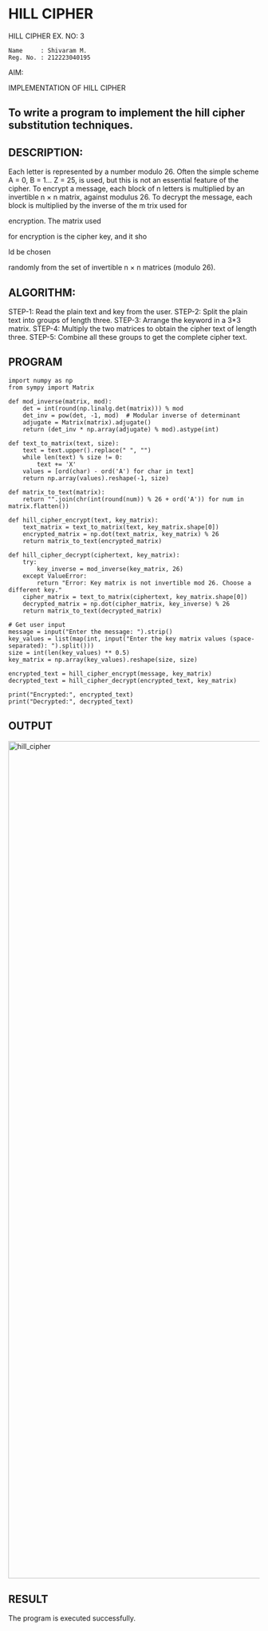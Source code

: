 # HILL CIPHER
HILL CIPHER
EX. NO: 3 

```
Name     : Shivaram M.
Reg. No. : 212223040195
```

AIM: 

IMPLEMENTATION OF HILL CIPHER
 
## To write a program to implement the hill cipher substitution techniques.

## DESCRIPTION:

Each letter is represented by a number modulo 26. Often the simple scheme A = 0, B
= 1... Z = 25, is used, but this is not an essential feature of the cipher. To encrypt a message, each block of n letters is  multiplied by an invertible n × n matrix, against modulus 26. To
decrypt the message, each block is multiplied by the inverse of the m trix used for
 
encryption. The matrix used
 
for encryption is the cipher key, and it sho
 
ld be chosen
 
randomly from the set of invertible n × n matrices (modulo 26).


## ALGORITHM:

STEP-1: Read the plain text and key from the user. STEP-2: Split the plain text into groups of length three. STEP-3: Arrange the keyword in a 3*3 matrix.
STEP-4: Multiply the two matrices to obtain the cipher text of length three.
STEP-5: Combine all these groups to get the complete cipher text.

## PROGRAM 

```
import numpy as np
from sympy import Matrix

def mod_inverse(matrix, mod):
    det = int(round(np.linalg.det(matrix))) % mod
    det_inv = pow(det, -1, mod)  # Modular inverse of determinant
    adjugate = Matrix(matrix).adjugate()
    return (det_inv * np.array(adjugate) % mod).astype(int)

def text_to_matrix(text, size):
    text = text.upper().replace(" ", "")
    while len(text) % size != 0:
        text += 'X'
    values = [ord(char) - ord('A') for char in text]
    return np.array(values).reshape(-1, size)

def matrix_to_text(matrix):
    return "".join(chr(int(round(num)) % 26 + ord('A')) for num in matrix.flatten())

def hill_cipher_encrypt(text, key_matrix):
    text_matrix = text_to_matrix(text, key_matrix.shape[0])
    encrypted_matrix = np.dot(text_matrix, key_matrix) % 26
    return matrix_to_text(encrypted_matrix)

def hill_cipher_decrypt(ciphertext, key_matrix):
    try:
        key_inverse = mod_inverse(key_matrix, 26)
    except ValueError:
        return "Error: Key matrix is not invertible mod 26. Choose a different key."
    cipher_matrix = text_to_matrix(ciphertext, key_matrix.shape[0])
    decrypted_matrix = np.dot(cipher_matrix, key_inverse) % 26
    return matrix_to_text(decrypted_matrix)

# Get user input
message = input("Enter the message: ").strip()
key_values = list(map(int, input("Enter the key matrix values (space-separated): ").split()))
size = int(len(key_values) ** 0.5)
key_matrix = np.array(key_values).reshape(size, size)

encrypted_text = hill_cipher_encrypt(message, key_matrix)
decrypted_text = hill_cipher_decrypt(encrypted_text, key_matrix)

print("Encrypted:", encrypted_text)
print("Decrypted:", decrypted_text)

```

## OUTPUT

<img width="1680" alt="hill_cipher" src="https://github.com/user-attachments/assets/0327743c-7b33-4699-8761-441bf9ba228b" />

## RESULT

The program is executed successfully.
